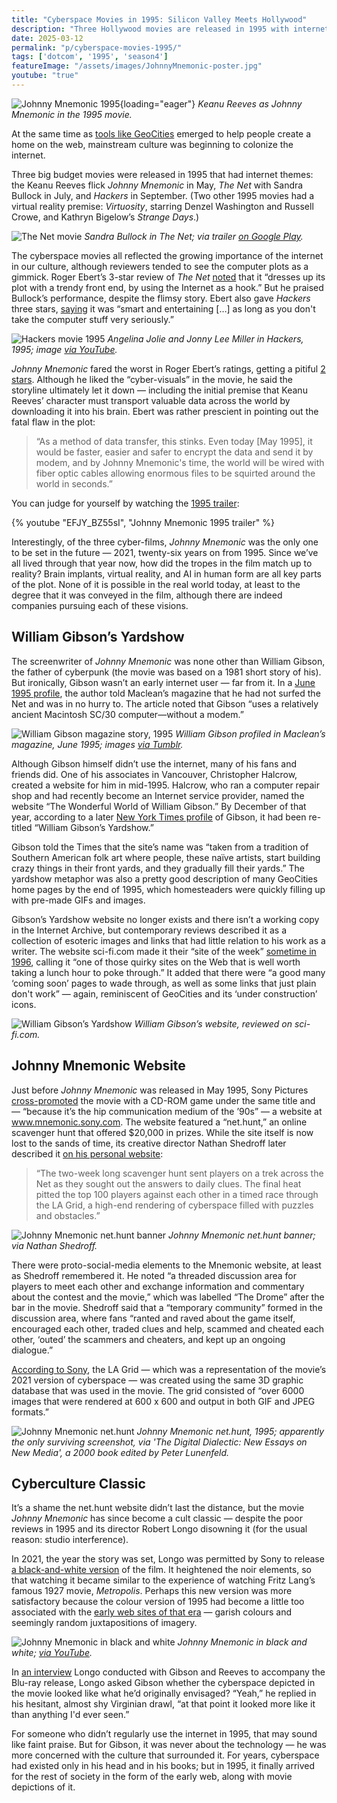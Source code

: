 ```yaml
---
title: "Cyberspace Movies in 1995: Silicon Valley Meets Hollywood"
description: "Three Hollywood movies are released in 1995 with internet themes: the Keanu Reeves cyberpunk film Johnny Mnemonic (with an accompanying website), The Net with Sandra Bullock, and Hackers."
date: 2025-03-12
permalink: "p/cyberspace-movies-1995/"
tags: ['dotcom', '1995', 'season4']
featureImage: "/assets/images/JohnnyMnemonic-poster.jpg"
youtube: "true"
---
```


![Johnny Mnemonic 1995](/assets/images/JohnnyMnemonic-poster.jpg){loading="eager"}
*Keanu Reeves as Johnny Mnemonic in the 1995 movie.*

At the same time as [tools like GeoCities](/p/geocities-1995/) emerged to help people create a home on the web, mainstream culture was beginning to colonize the internet.

Three big budget movies were released in 1995 that had internet themes: the Keanu Reeves flick *Johnny Mnemonic* in May, *The Net* with Sandra Bullock in July, and *Hackers* in September. (Two other 1995 movies had a virtual reality premise: *Virtuosity*, starring Denzel Washington and Russell Crowe, and Kathryn Bigelow’s *Strange Days*.)

![The Net movie](/assets/images/thenet-1995-movie.jpg)
*Sandra Bullock in The Net; via trailer [on Google Play](https://play.google.com/store/movies/details/The_Net?id=m31H4Y0RD84&hl=en_GB).*

The cyberspace movies all reflected the growing importance of the internet in our culture, although reviewers tended to see the computer plots as a gimmick. Roger Ebert’s 3-star review of *The Net* [noted](https://www.rogerebert.com/reviews/the-net-1995) that it “dresses up its plot with a trendy front end, by using the Internet as a hook.” But he praised Bullock’s performance, despite the flimsy story. Ebert also gave *Hackers* three stars, [saying](https://www.rogerebert.com/reviews/hackers-1995) it was “smart and entertaining […] as long as you don't take the computer stuff very seriously.” 

![Hackers movie 1995](/assets/images/hackers-movie-1995.jpg)
*Angelina Jolie and Jonny Lee Miller in Hackers, 1995; image [via YouTube](https://www.youtube.com/watch?v=y60JwuVVlTk).*

*Johnny Mnemonic* fared the worst in Roger Ebert’s ratings, getting a pitiful [2 stars](https://www.rogerebert.com/reviews/johnny-mnemonic-1995). Although he liked the “cyber-visuals” in the movie, he said the storyline ultimately let it down — including the initial premise that Keanu Reeves’ character must transport valuable data across the world by downloading it into his brain. Ebert was rather prescient in pointing out the fatal flaw in the plot:

> “As a method of data transfer, this stinks. Even today [May 1995], it would be faster, easier and safer to encrypt the data and send it by modem, and by Johnny Mnemonic's time, the world will be wired with fiber optic cables allowing enormous files to be squirted around the world in seconds.”

You can judge for yourself by watching the [1995 trailer](https://www.youtube.com/watch?v=EFJY_BZ55sI):

{% youtube "EFJY_BZ55sI", "Johnny Mnemonic 1995 trailer" %}

Interestingly, of the three cyber-films, *Johnny Mnemonic* was the only one to be set in the future — 2021, twenty-six years on from 1995. Since we’ve all lived through that year now, how did the tropes in the film match up to reality? Brain implants, virtual reality, and AI in human form are all key parts of the plot. None of it is possible in the real world today, at least to the degree that it was conveyed in the film, although there are indeed companies pursuing each of these visions.

## William Gibson’s Yardshow

The screenwriter of *Johnny Mnemonic* was none other than William Gibson, the father of cyberpunk (the movie was based on a 1981 short story of his). But ironically, Gibson wasn’t an early internet user — far from it. In a [June 1995 profile](https://web.archive.org/web/20201231113705/https://archive.macleans.ca/article/1995/6/5/mind-games-with-willam-gibson), the author told Maclean’s magazine that he had not surfed the Net and was in no hurry to. The article noted that Gibson “uses a relatively ancient Macintosh SC/30 computer—without a modem.”

![William Gibson magazine story, 1995](/assets/images/william-gibson-magazine-1995.jpg)
*William Gibson profiled in Maclean’s magazine, June 1995; images [via Tumblr](https://posthumanwanderings.tumblr.com/post/678982320354639872/william-gibson-macleans-june-5-1995).*

Although Gibson himself didn’t use the internet, many of his fans and friends did. One of his associates in Vancouver, Christopher Halcrow, created a website for him in mid-1995. Halcrow, who ran a computer repair shop and had recently become an Internet service provider, named the website “The Wonderful World of William Gibson.” By December of that year, according to a later [New York Times profile](https://archive.nytimes.com/www.nytimes.com/library/cyber/week/031297gibson.html) of Gibson, it had been re-titled “William Gibson’s Yardshow.” 

Gibson told the Times that the site’s name was “taken from a tradition of Southern American folk art where people, these naïve artists, start building crazy things in their front yards, and they gradually fill their yards.” The yardshow metaphor was also a pretty good description of many GeoCities home pages by the end of 1995, which homesteaders were quickly filling up with pre-made GIFs and images.

Gibson’s Yardshow website no longer exists and there isn’t a working copy in the Internet Archive, but contemporary reviews described it as a collection of esoteric images and links that had little relation to his work as a writer. The website sci-fi.com made it their “site of the week” [sometime in 1996](https://web.archive.org/web/19961124193744/http://www.scifi.com/sfw/issue32/web.html), calling it “one of those quirky sites on the Web that is well worth taking a lunch hour to poke through.” It added that there were “a good many ‘coming soon’ pages to wade through, as well as some links that just plain don't work” — again, reminiscent of GeoCities and its ‘under construction’ icons.

![William Gibson’s Yardshow](/assets/images/gibson-siteoftheweekb.jpg)
*William Gibson’s website, reviewed on sci-fi.com.*

## Johnny Mnemonic Website

Just before *Johnny Mnemonic* was released in May 1995, Sony Pictures [cross-promoted](https://luxpress.dk/wp-content/uploads/2014/12/T.-Lausten-Visual-Systems.pdf) the movie with a CD-ROM game under the same title and — “because it’s the hip communication medium of the ’90s” — a website at www.mnemonic.sony.com. The website featured a “net.hunt,” an online scavenger hunt that offered $20,000 in prizes. While the site itself is now lost to the sands of time, its creative director Nathan Shedroff later described it [on his personal website](https://nathan.com/johnny-mnemonic-nethunt-creative-direction/):

> “The two-week long scavenger hunt sent players on a trek across the Net as they sought out the answers to daily clues. The final heat pitted the top 100 players against each other in a timed race through the LA Grid, a high-end rendering of cyberspace filled with puzzles and obstacles.”

![Johnny Mnemonic net.hunt banner](/assets/images/JohnnyBanner-800.png)
*Johnny Mnemonic net.hunt banner; via Nathan Shedroff.*

There were proto-social-media elements to the Mnemonic website, at least as Shedroff remembered it. He noted “a threaded discussion area for players to meet each other and exchange information and commentary about the contest and the movie,” which was labelled “The Drome” after the bar in the movie. Shedroff said that a “temporary community” formed in the discussion area, where fans “ranted and raved about the game itself, encouraged each other, traded clues and help, scammed and cheated each other, ‘outed’ the scammers and cheaters, and kept up an ongoing dialogue.”

[According to Sony](https://gndn.wordpress.com/2015/06/23/johnny-mnemonic-the-net-hunt-rediscovered/), the LA Grid — which was a representation of the movie’s 2021 version of cyberspace — was created using the same 3D graphic database that was used in the movie. The grid consisted of “over 6000 images that were rendered at 600 x 600 and output in both GIF and JPEG formats.”

![Johnny Mnemonic net.hunt](/assets/images/jm-nethunt-1995.jpg)
*Johnny Mnemonic net.hunt, 1995; apparently the only surviving screenshot, via 'The Digital Dialectic: New Essays on New Media', a 2000 book edited by Peter Lunenfeld.*

## Cyberculture Classic

It’s a shame the net.hunt website didn’t last the distance, but the movie *Johnny Mnemonic* has since become a cult classic — despite the poor reviews in 1995 and its director Robert Longo disowning it (for the usual reason: studio interference). 

In 2021, the year the story was set, Longo was permitted by Sony to release [a black-and-white version](https://www.screenslate.com/articles/johnny-mnemonic-black-and-white-robert-longo-interview) of the film. It heightened the noir elements, so that watching it became similar to the experience of watching Fritz Lang’s famous 1927 movie, *Metropolis*. Perhaps this new version was more satisfactory because the colour version of 1995 had become a little too associated with the [early web sites of that era](/p/1996-javascript-annoyances-and-meeting-the-dom/) — garish colours and seemingly random juxtapositions of imagery.

![Johnny Mnemonic in black and white](/assets/images/johnnym-blackandwhite.jpg)
*Johnny Mnemonic in black and white; [via YouTube](https://www.youtube.com/watch?v=T0ZGZ8x-uAU).*

In [an interview](https://www.youtube.com/watch?v=Y7-SzWZNiBg) Longo conducted with Gibson and Reeves to accompany the Blu-ray release, Longo asked Gibson whether the cyberspace depicted in the movie looked like what he’d originally envisaged? “Yeah,” he replied in his hesitant, almost shy Virginian drawl, “at that point it looked more like it than anything I'd ever seen.”

For someone who didn’t regularly use the internet in 1995, that may sound like faint praise. But for Gibson, it was never about the technology — he was more concerned with the culture that surrounded it. For years, cyberspace had existed only in his head and in his books; but in 1995, it finally arrived for the rest of society in the form of the early web, along with movie depictions of it.

